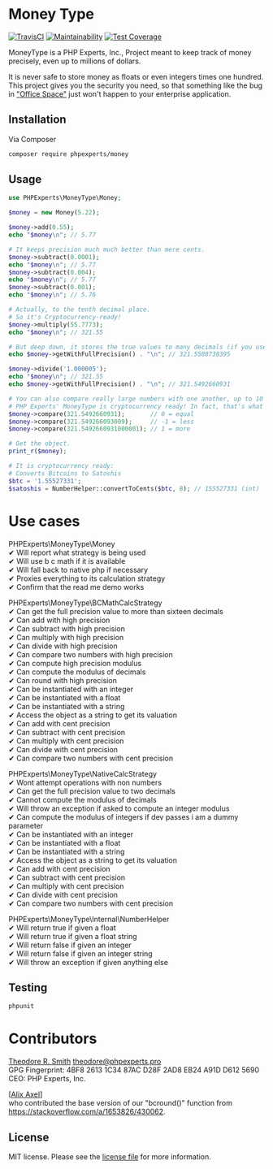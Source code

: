 # Money Type

[![TravisCI](https://travis-ci.org/phpexpertsinc/MoneyType.svg?branch=master)](https://travis-ci.org/phpexpertsinc/MoneyType)
[![Maintainability](https://api.codeclimate.com/v1/badges/37f9c3f6a89b5a72256e/maintainability)](https://codeclimate.com/github/phpexpertsinc/MoneyType/maintainability)
[![Test Coverage](https://api.codeclimate.com/v1/badges/37f9c3f6a89b5a72256e/test_coverage)](https://codeclimate.com/github/phpexpertsinc/MoneyType/test_coverage)

MoneyType is a PHP Experts, Inc., Project meant to keep track of money precisely, even up to millions of dollars.

It is never safe to store money as floats or even integers times one hundred. This project gives you the security
you need, so that something like the bug in ["Office Space"](https://www.imdb.com/title/tt0151804/) just won't
happen to your enterprise application.

## Installation

Via Composer

```bash
composer require phpexperts/money
```

## Usage

```php
use PHPExperts\MoneyType\Money;

$money = new Money(5.22);

$money->add(0.55);
echo "$money\n"; // 5.77

# It keeps precision much much better than mere cents.
$money->subtract(0.0001);
echo "$money\n"; // 5.77
$money->subtract(0.004);
echo "$money\n"; // 5.77
$money->subtract(0.001);
echo "$money\n"; // 5.76

# Actually, to the tenth decimal place.
# So it's Cryptocurrency-ready!
$money->multiply(55.7773);
echo "$money\n"; // 321.55

# But deep down, it stores the true values to many decimals (if you use BCMath).
echo $money->getWithFullPrecision() . "\n"; // 321.5508738395

$money->divide('1.000005');
echo "$money\n"; // 321.55
echo $money->getWithFullPrecision() . "\n"; // 321.5492660931

# You can also compare really large numbers with one another, up to 10 decimal places.
# PHP Experts' MoneyType is cryptocurrency ready! In fact, that's what it was designed for!
$money->compare(321.5492660931);       // 0 = equal
$money->compare(321.549266093009);     // -1 = less
$money->compare(321.5492660931000001); // 1 = more

# Get the object.
print_r($money);

# It is cryptocurrency ready:
# Converts Bitcoins to Satoshis
$btc = '1.55527331';
$satoshis = NumberHelper::convertToCents($btc, 8); // 155527331 (int)
```

# Use cases

PHPExperts\MoneyType\Money  
 ✔ Will report what strategy is being used  
 ✔ Will use b c math if it is available  
 ✔ Will fall back to native php if necessary  
 ✔ Proxies everything to its calculation strategy  
 ✔ Confirm that the read me demo works

PHPExperts\MoneyType\BCMathCalcStrategy  
 ✔ Can get the full precision value to more than sixteen decimals  
 ✔ Can add with high precision  
 ✔ Can subtract with high precision  
 ✔ Can multiply with high precision  
 ✔ Can divide with high precision  
 ✔ Can compare two numbers with high precision  
 ✔ Can compute high precision modulus  
 ✔ Can compute the modulus of decimals  
 ✔ Can round with high precision  
 ✔ Can be instantiated with an integer  
 ✔ Can be instantiated with a float  
 ✔ Can be instantiated with a string  
 ✔ Access the object as a string to get its valuation  
 ✔ Can add with cent precision  
 ✔ Can subtract with cent precision  
 ✔ Can multiply with cent precision  
 ✔ Can divide with cent precision  
 ✔ Can compare two numbers with cent precision  

PHPExperts\MoneyType\NativeCalcStrategy  
 ✔ Wont attempt operations with non numbers  
 ✔ Can get the full precision value to two decimals  
 ✔ Cannot compute the modulus of decimals  
 ✔ Will throw an exception if asked to compute an integer modulus  
 ✔ Can compute the modulus of integers if dev passes i am a dummy parameter  
 ✔ Can be instantiated with an integer  
 ✔ Can be instantiated with a float  
 ✔ Can be instantiated with a string  
 ✔ Access the object as a string to get its valuation  
 ✔ Can add with cent precision  
 ✔ Can subtract with cent precision  
 ✔ Can multiply with cent precision  
 ✔ Can divide with cent precision  
 ✔ Can compare two numbers with cent precision

PHPExperts\MoneyType\Internal\NumberHelper  
 ✔ Will return true if given a float  
 ✔ Will return true if given a float string  
 ✔ Will return false if given an integer  
 ✔ Will return false if given an integer string  
 ✔ Will throw an exception if given anything else

## Testing

```bash
phpunit
```

# Contributors

[Theodore R. Smith](https://www.phpexperts.pro/]) <theodore@phpexperts.pro>  
GPG Fingerprint: 4BF8 2613 1C34 87AC D28F  2AD8 EB24 A91D D612 5690  
CEO: PHP Experts, Inc.

[[Alix Axel](https://stackoverflow.com/users/89771/alix-axel)]  
who contributed the base version of our "bcround()" function
from https://stackoverflow.com/a/1653826/430062.

## License

MIT license. Please see the [license file](LICENSE) for more information.

